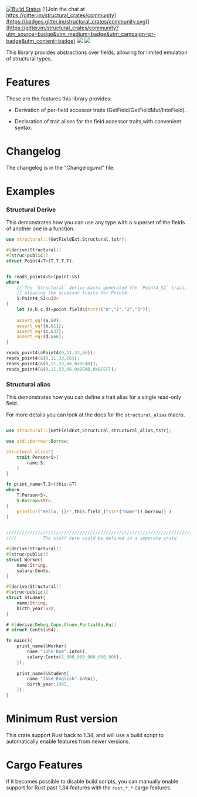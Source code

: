 [![Build Status](https://travis-ci.org/rodrimati1992/structural_crates.svg?branch=master)](https://travis-ci.org/rodrimati1992/structural_crates) [![Join the chat at https://gitter.im/structural_crates/community](https://badges.gitter.im/structural_crates/community.svg)](https://gitter.im/structural_crates/community?utm_source=badge&utm_medium=badge&utm_campaign=pr-badge&utm_content=badge)
[![](https://img.shields.io/crates/v/structural.svg)][crates-io]
[![](https://docs.rs/structural/badge.svg)][api-docs]

[crates-io]: https://crates.io/crates/structural
[api-docs]: https://docs.rs/structural


This library provides abstractions over fields,
allowing for limited emulation of structural types.

# Features

These are the features this library provides:

- Derivation of per-field accessor traits (GetField/GetFieldMut/IntoField).

- Declaration of trait alises for the field accessor traits,with convenient syntax.

# Changelog

The changelog is in the "Changelog.md" file.

# Examples


### Structural Derive

This demonstrates how you can use any type with a superset of the
fields of another one in a function.

```rust
use structural::{GetFieldExt,Structural,tstr};

#[derive(Structural)]
#[struc(public)]
struct Point4<T>(T,T,T,T);


fn reads_point4<S>(point:&S)
where
    // The `Structural` derive macro generated the `Point4_SI` trait,
    // aliasing the accessor traits for Point4.
    S:Point4_SI<u32>
{
    let (a,b,c,d)=point.fields(tstr!("0","1","2","3"));
    
    assert_eq!(a,&0);
    assert_eq!(b,&11);
    assert_eq!(c,&33);
    assert_eq!(d,&66);
}

reads_point4(&Point4(0,11,33,66));
reads_point4(&(0,11,33,66));
reads_point4(&(0,11,33,66,0xDEAD));
reads_point4(&(0,11,33,66,0xDEAD,0xBEEF));

```

### Structural alias

This demonstrates how you can define a trait alias for a single read-only field.

For more details you can look at the docs for the `structural_alias` macro.

```rust

use structural::{GetFieldExt,Structural,structural_alias,tstr};

use std::borrow::Borrow;

structural_alias!{
    trait Person<S>{
        name:S,
    }
}

fn print_name<T,S>(this:&T)
where
    T:Person<S>,
    S:Borrow<str>,
{
    println!("Hello, {}!",this.field_(tstr!("name")).borrow() )
}


//////////////////////////////////////////////////////////////////////////
////          The stuff here could be defined in a separate crate

#[derive(Structural)]
#[struc(public)]
struct Worker{
    name:String,
    salary:Cents,
}

#[derive(Structural)]
#[struc(public)]
struct Student{
    name:String,
    birth_year:u32,
}

# #[derive(Debug,Copy,Clone,PartialEq,Eq)]
# struct Cents(u64);

fn main(){
    print_name(&Worker{
        name:"John Doe".into(),
        salary:Cents(1_000_000_000_000_000),
    });
    
    print_name(&Student{
        name:"Jake English".into(),
        birth_year:1995,
    });
}

```


# Minimum Rust version

This crate support Rust back to 1.34,
and will use a build script to automatically enable features from newer versions.

# Cargo Features

If it becomes possible to disable build scripts,
you can manually enable support for Rust past 1.34 features with the `rust_*_*` cargo features.

